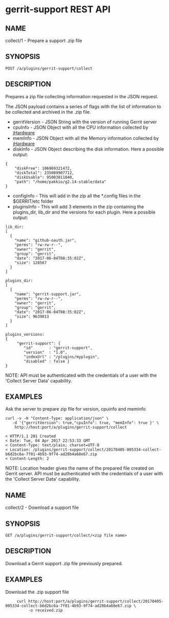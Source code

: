 gerrit-support REST API
==============================

NAME
----
collect/1 - Prepare a support .zip file

SYNOPSIS
--------
```
POST /a/plugins/gerrit-support/collect
```

DESCRIPTION
-----------
Prepares a zip file collecting information requested in the JSON request.

The JSON payload contains a series of flags with the list of information to be
collected and archived in the .zip file.

- gerritVersion - JSON String with the version of running Gerrit server
- cpuInfo - JSON Object with all the CPU information collected by [jHardware](https://github.com/profesorfalken/jHardware)
- memInfo - JSON Object with all the Memory information collected by [jHardware](https://github.com/profesorfalken/jHardware)
- diskInfo - JSON Object describing the disk information. Here a possible output:
```
{
    "diskFree": 106969321472,
    "diskTotal": 235089907712,
    "diskUsable": 95003811840,
    "path": "/home/pakkio/g2.14-stable/data"
}
```
- configInfo - This will add in the zip all the *.config files in the $GERRIT/etc folder
- pluginsInfo - This will add 3 elements in the zip containing the plugins_dir,
  lib_dir and the versions for each plugin. Here a possible output:
```
lib_dir:
[
  {
    "name": "github-oauth.jar",
    "perms": "rw-rw-r--",
    "owner": "gerrit",
    "group": "gerrit",
    "date": "2017-06-04T08:35:02Z",
    "size": 128567
  }
]

plugins_dir:
[
  {
    "name": "gerrit-support.jar",
    "perms": "rw-rw-r--",
    "owner": "gerrit",
    "group": "gerrit",
    "date": "2017-06-04T08:35:02Z",
    "size": 9639813
  }
]

plugins_versions:
{
     "gerrit-support": {
        "id"       : "gerrit-support",
        "version"  : "1.0",
        "indexUrl" : "/plugins/myplugin",
        "disabled" : false }
}
```
NOTE: API must be authenticated with the credentials of a user with the
'Collect Server Data' capability.

EXAMPLES
--------

Ask the server to prepare zip file for version, cpuinfo and meminfo

```
curl -v -H "Content-Type: application/json" \
   -d '{"gerritVersion": true,"cpuInfo": true, "memInfo": true }' \
    http://host:port/a/plugins/gerrit-support/collect

< HTTP/1.1 201 Created
< Date: Tue, 04 Apr 2017 22:53:33 GMT
< Content-Type: text/plain; charset=UTF-8
< Location: /plugins/gerrit-support/collect/20170405-005334-collect-b6d2bc6a-7f01-4b93-9f74-ad28b4a68e67.zip
< Content-Length: 2

```
NOTE: Location header gives the name of the prepared file created on Gerrit
server. API must be authenticated with the credentials of a user with the
'Collect Server Data' capability.


NAME
----
collect/2 - Download a support file

SYNOPSIS
--------
```
GET /a/plugins/gerrit-support/collect/<zip file name>
```

DESCRIPTION
-----------
Download a Gerrit support .zip file previously prepared.

EXAMPLES
--------

Download the .zip support file

```
     curl http://host:port/a/plugins/gerrit-support/collect/20170405-005334-collect-b6d2bc6a-7f01-4b93-9f74-ad28b4a68e67.zip \
          -o received.zip
```

